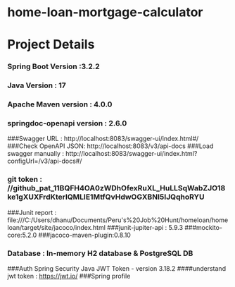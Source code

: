 # home-loan-mortgage-calculator


# Project Details


### Spring Boot Version :3.2.2
### Java Version : 17
### Apache Maven version : 4.0.0
### springdoc-openapi version : 2.6.0
###Swagger URL : http://localhost:8083/swagger-ui/index.html#/
###Check OpenAPI JSON: http://localhost:8083/v3/api-docs
###Load swagger manually : http://localhost:8083/swagger-ui/index.html?configUrl=/v3/api-docs#/
### git token : //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
###Junit report : file:///C:/Users/dhanu/Documents/Peru's%20Job%20Hunt/homeloan/homeloan/target/site/jacoco/index.html
###junit-jupiter-api : 5.9.3
###mockito-core:5.2.0
###jacoco-maven-plugin:0.8.10


### Database :   In-memory H2 database  & PostgreSQL DB
###Auth  Spring Security Java JWT Token - version 3.18.2
####understand jwt token : https://jwt.io/
###Spring profile 
